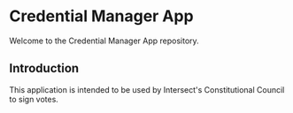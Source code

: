 # Credential Manager App

Welcome to the Credential Manager App repository.

## Introduction

This application is intended to be used by Intersect's Constitutional Council to sign votes.

